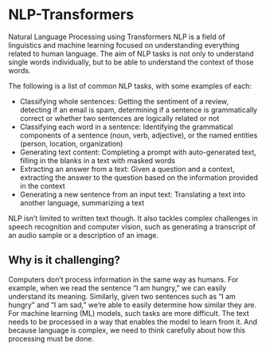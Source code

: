 # NLP-Transformers
Natural Language Processing using Transformers 
NLP is a field of linguistics and machine learning focused on understanding everything related to human language. The aim of NLP tasks is not only to understand single words individually, but to be able to understand the context of those words.

The following is a list of common NLP tasks, with some examples of each:

- Classifying whole sentences: Getting the sentiment of a review, detecting if an email is spam, determining if a sentence is grammatically correct or whether two sentences are logically related or not
- Classifying each word in a sentence: Identifying the grammatical components of a sentence (noun, verb, adjective), or the named entities (person, location, organization)
- Generating text content: Completing a prompt with auto-generated text, filling in the blanks in a text with masked words
- Extracting an answer from a text: Given a question and a context, extracting the answer to the question based on the information provided in the context
- Generating a new sentence from an input text: Translating a text into another language, summarizing a text

NLP isn’t limited to written text though. It also tackles complex challenges in speech recognition and computer vision, such as generating a transcript of an audio sample or a description of an image.

## Why is it challenging?

Computers don’t process information in the same way as humans. For example, when we read the sentence “I am hungry,” we can easily understand its meaning. Similarly, given two sentences such as “I am hungry” and “I am sad,” we’re able to easily determine how similar they are. For machine learning (ML) models, such tasks are more difficult. The text needs to be processed in a way that enables the model to learn from it. And because language is complex, we need to think carefully about how this processing must be done.
